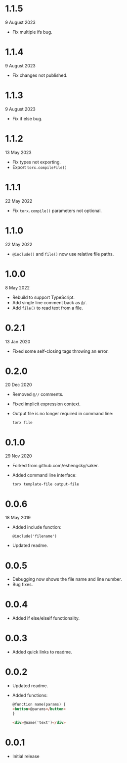 # 1.1.5

9 August 2023

-  Fix multiple ifs bug.

# 1.1.4

9 August 2023

-  Fix changes not published.

# 1.1.3

9 August 2023

-  Fix if else bug.

# 1.1.2

13 May 2023

-  Fix types not exporting.
-  Export `torx.compileFile()`

# 1.1.1

22 May 2022

-  Fix `torx.compile()` parameters not optional.

# 1.1.0

22 May 2022

-  `@include()` and `file()` now use relative file paths.

# 1.0.0

8 May 2022

-  Rebuild to support TypeScript.
-  Add single line comment back as `@/`.
-  Add `file()` to read text from a file.

# 0.2.1

13 Jan 2020

-  Fixed some self-closing tags throwing an error.

# 0.2.0

20 Dec 2020

-  Removed `@//` comments.
-  Fixed implicit expression context.
-  Output file is no longer required in command line:

   ```
   torx file
   ```

# 0.1.0

29 Nov 2020

-  Forked from github.com/eshengsky/saker.
-  Added command line interface:

   ```
   torx template-file output-file
   ```

# 0.0.6

18 May 2019

-  Added include function:

   ```
   @include('filename')
   ```

-  Updated readme.

# 0.0.5

-  Debugging now shows the file name and line number.
-  Bug fixes.

# 0.0.4

-  Added if else/elseif functionality.

# 0.0.3

-  Added quick links to readme.

# 0.0.2

-  Updated readme.
-  Added functions:

   ```html
   @function name(params) {
   <button>@params</button>
   }

   <div>@name('text')</div>
   ```

# 0.0.1

-  Initial release
